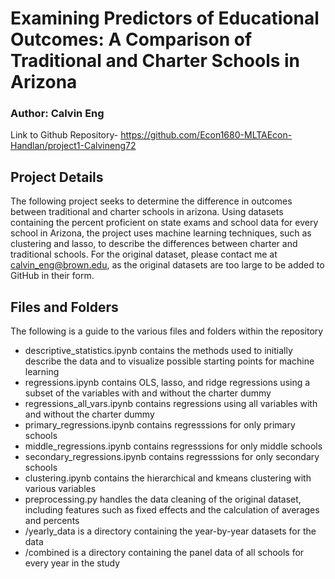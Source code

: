 Examining Predictors of Educational Outcomes: A Comparison of Traditional and Charter Schools in Arizona
=============
### Author: Calvin Eng
Link to Github Repository-
https://github.com/Econ1680-MLTAEcon-Handlan/project1-Calvineng72
## Project Details
The following project seeks to determine the difference in outcomes between traditional and charter schools in arizona. Using datasets containing the percent proficient on state exams and school data for every school in Arizona, the project uses machine learning techniques, such as clustering and lasso, to describe the differences between charter and traditional schools. For the original dataset, please contact me at calvin_eng@brown.edu, as the original datasets are too large to be added to GitHub in their form. 
## Files and Folders
The following is a guide to the various files and folders within the repository

- descriptive_statistics.ipynb contains the methods used to initially describe the data and to visualize possible starting points for machine learning
- regressions.ipynb contains OLS, lasso, and ridge regressions using a subset of the variables with and without the charter dummy
- regressions_all_vars.ipynb contains regressions using all variables with and without the charter dummy
- primary_regressions.ipynb contains regresssions for only primary schools
- middle_regressions.ipynb contains regresssions for only middle schools
- secondary_regressions.ipynb contains regresssions for only secondary schools
- clustering.ipynb contains the hierarchical and kmeans clustering with various variables 
- preprocessing.py handles the data cleaning of the original dataset, including features such as fixed effects and the calculation of averages and percents
- /yearly_data is a directory containing the year-by-year datasets for the data
- /combined is a directory containing the panel data of all schools for every year in the study
